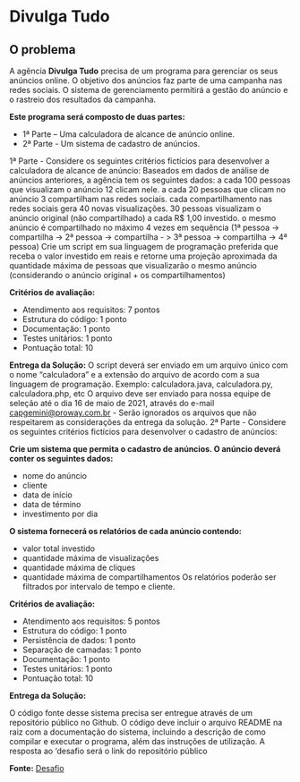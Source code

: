 # Divulga Tudo

## O problema

A agência **Divulga Tudo** precisa de um programa para gerenciar os seus anúncios online. O objetivo dos anúncios faz parte de uma campanha nas redes sociais. O sistema de gerenciamento permitirá a gestão do anúncio e o rastreio dos resultados da campanha.

**Este programa será composto de duas partes:**

- 1ª Parte – Uma calculadora de alcance de anúncio online.
- 2ª Parte - Um sistema de cadastro de anúncios.

1ª Parte - Considere os seguintes critérios fictícios para desenvolver a calculadora de alcance de anúncio:
Baseados em dados de análise de anúncios anteriores, a agência tem os seguintes dados:
a cada 100 pessoas que visualizam o anúncio 12 clicam nele.
a cada 20 pessoas que clicam no anúncio 3 compartilham nas redes sociais.
cada compartilhamento nas redes sociais gera 40 novas visualizações.
30 pessoas visualizam o anúncio original (não compartilhado) a cada R$ 1,00 investido.
o mesmo anúncio é compartilhado no máximo 4 vezes em sequência
(1ª pessoa -> compartilha -> 2ª pessoa -> compartilha - > 3ª pessoa -> compartilha -> 4ª pessoa)
Crie um script em sua linguagem de programação preferida que receba o valor investido em reais e retorne uma projeção aproximada da quantidade máxima de pessoas que visualizarão o mesmo anúncio (considerando o anúncio original + os compartilhamentos)

**Critérios de avaliação:**
- Atendimento aos requisitos: 7 pontos
- Estrutura do código: 1 ponto
- Documentação: 1 ponto
- Testes unitários: 1 ponto
- Pontuação total: 10

**Entrega da Solução:**
O script deverá ser enviado em um arquivo único com o nome “calculadora” e a extensão do arquivo de acordo com a sua linguagem de programação.
Exemplo: calculadora.java, calculadora.py, calculadora.php, etc
O arquivo deve ser enviado para nossa equipe de seleção até o dia 16 de maio de 2021, através do e-mail capgemini@proway.com.br - Serão ignorados os arquivos que não respeitarem as considerações da entrega da solução.
2ª Parte - Considere os seguintes critérios fictícios para desenvolver o cadastro de anúncios:

**Crie um sistema que permita o cadastro de anúncios. O anúncio deverá conter os seguintes dados:**
- nome do anúncio
- cliente
- data de início
- data de término
- investimento por dia

**O sistema fornecerá os relatórios de cada anúncio contendo:**
- valor total investido
- quantidade máxima de visualizações
- quantidade máxima de cliques
- quantidade máxima de compartilhamentos
Os relatórios poderão ser filtrados por intervalo de tempo e cliente.

**Critérios de avaliação:**

- Atendimento aos requisitos: 5 pontos
- Estrutura do código: 1 ponto
- Persistência de dados: 1 ponto
- Separação de camadas: 1 ponto
- Documentação: 1 ponto
- Testes unitários: 1 ponto
- Pontuação total: 10

**Entrega da Solução:**

O código fonte desse sistema precisa ser entregue através de um repositório público no Github. O código deve incluir o arquivo README na raiz com a documentação do sistema, incluindo a descrição de como compilar e executar o programa, além das instruções de utilização. A resposta ao ‘desafio será o link do repositório público

**Fonte:**
[Desafio](https://www.proway.com.br/academiatecnicacapgeminidesafio)

